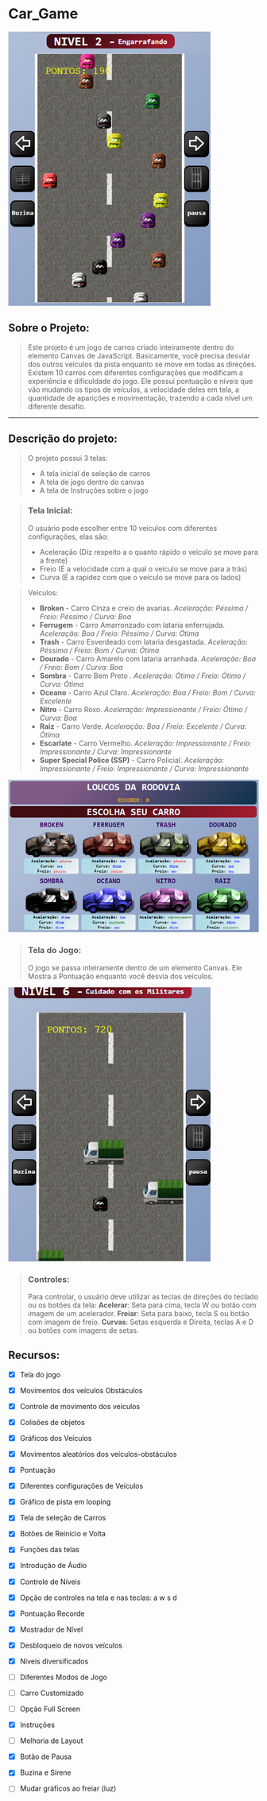 # Car_Game

<img src="/imagens/Car_Game.png"/>

## Sobre o Projeto:

> Este projeto é um jogo de carros criado inteiramente dentro do elemento Canvas de JavaScript. Basicamente, você precisa desviar dos outros veículos da pista
enquanto se move em todas as direções. Existem 10 carros com diferentes configurações que modificam a experiência e dificuldade do jogo. Ele possui pontuação
e níveis que vão mudando os tipos de veículos, a velocidade deles em tela, a quantidade de aparições e movimentação, trazendo a cada nível um diferente desafio.

<hr>

## Descrição do projeto:

> O projeto possui 3 telas:
> - A tela inicial de seleção de carros
> - A tela de jogo dentro do canvas
> - A tela de Instruções sobre o jogo

> ### Tela Inicial:
> O usuário pode escolher entre 10 veículos com diferentes configurações, elas são:
> - Aceleração (Diz respeito a o quanto rápido o veículo se move para a frente)
> - Freio (É a velocidade com a qual o veículo se move para a trás)
> - Curva (É a rapidez com que o veículo se move para os lados)

> Veículos:
> - **Broken** - Carro Cinza e creio de avarias. *Aceleração: Péssima / Freio: Péssimo / Curva: Boa*
> - **Ferrugem** - Carro Amarronzado com lataria enferrujada. *Aceleração: Boa / Freio: Péssimo / Curva: Ótima*
> - **Trash** - Carro Esverdeado com lataria desgastada. *Aceleração: Péssima / Freio: Bom / Curva: Ótima*
> - **Dourado** - Carro Amarelo com lataria arranhada. *Aceleração: Boa / Freio: Bom / Curva: Boa*
> - **Sombra** - Carro Bem Preto . *Aceleração: Ótimo / Freio: Ótimo / Curva: Ótima*
> - **Oceano** - Carro Azul Claro. *Aceleração: Boa / Freio: Bom / Curva: Excelente*
> - **Nitro** - Carro Roxo. *Aceleração: Impressionante / Freio: Ótimo / Curva: Boa*
> - **Raiz** - Carro Verde. *Aceleração: Boa / Freio: Excelente / Curva: Ótima*
> - **Escarlate** - Carro Vermelho. *Aceleração: Impressionante / Freio: Impressionante / Curva: Impressionante*
> - **Super Special Police (SSP)** - Carro Policial. *Aceleração: Impressionante / Freio: Impressionante / Curva: Impressionante*

<img src="/imagens/TelaSelecao.png"/>

> ### Tela do Jogo:
> O jogo se passa inteiramente dentro de um elemento Canvas. Ele Mostra a Pontuação enquanto você desvia dos veículos.

<img src="/imagens/TelaJogo.png"/>

> ### Controles:
> Para controlar, o usuário deve utilizar as teclas de direções do teclado ou os botões da tela:
> **Acelerar**: Seta para cima, tecla W ou botão com imagem de um acelerador.
> **Freiar**: Seta para baixo, tecla S ou botão com imagem de freio.
> **Curvas**: Setas esquerda e Direita, teclas A e D ou botões com imagens de setas.

## Recursos:

* [X] Tela do jogo
* [x] Movimentos dos veículos Obstáculos
* [x] Controle de movimento dos veículos
* [x] Colisões de objetos
* [x] Gráficos dos Veículos
* [x] Movimentos aleatórios dos veículos-obstáculos
* [x] Pontuação
* [x] Diferentes configurações de Veículos
* [x] Gráfico de pista em looping
* [X] Tela de seleção de Carros
* [X] Botões de Reinício e Volta
* [X] Funções das telas
* [X] Introdução de Áudio
* [X] Controle de Níveis
* [x] Opção de controles na tela e nas teclas: a w s d
* [X] Pontuação Recorde
* [X] Mostrador de Nível
* [X] Desbloqueio de novos veículos
* [X] Níveis diversificados
* [ ] Diferentes Modos de Jogo
* [ ] Carro Customizado
* [ ] Opção Full Screen
* [X] Instruções
* [ ] Melhoria de Layout
* [X] Botão de Pausa
* [X] Buzina e Sirene
* [ ] Mudar gráficos ao freiar (luz)



